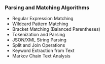 ### Parsing and Matching Algorithms

- Regular Expression Matching
- Wildcard Pattern Matching
- Bracket Matching (Balanced Parentheses)
- Tokenization and Parsing
- JSON/XML String Parsing
- Split and Join Operations
- Keyword Extraction from Text
- Markov Chain Text Analysis
